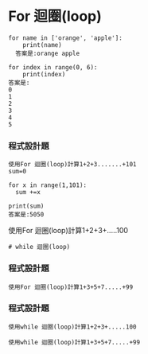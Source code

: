 # For 迴圈(loop)
```
for name in ['orange', 'apple']:
	print(name)
  答案是:orange apple

```

```
for index in range(0, 6):
	print(index)
答案是:
0
1
2
3
4
5
```
### 程式設計題
```
使用For 迴圈(loop)計算1+2+3.......+101
sum=0

for x in range(1,101):
  sum +=x
  
print(sum)  
答案是:5050

```

使用For 迴圈(loop)計算1+2+3+.....100
```
# while 迴圈(loop)
```
### 程式設計題

```
使用For 迴圈(loop)計算1+3+5+7.....+99
```
### 程式設計題
```
使用while 迴圈(loop)計算1+2+3+.....100
```
```
使用while 迴圈(loop)計算1+3+5+7.....+99
```
